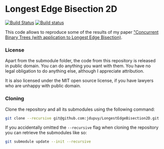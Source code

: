 # Longest Edge Bisection 2D

[![Build Status](https://travis-ci.org/jdupuy/LongestEdgeBisection2D.svg?branch=master)](https://travis-ci.org/jdupuy/LongestEdgeBisection2D)
[![Build status](https://ci.appveyor.com/api/projects/status/mbfn80wcih0cmbds?svg=true)](https://ci.appveyor.com/project/jdupuy/longestedgebisection2d)

This code allows to reproduce some of the results of my paper ["Concurrent Binary Trees (with application to Longest Edge Bisection)](https://onrendering.com/).

### License

Apart from the submodule folder, the code from this repository is released in public domain. You can do anything you want with them. You have no legal obligation to do anything else, although I appreciate attribution.

It is also licensed under the MIT open source license, if you have lawyers who are unhappy with public domain.

### Cloning

Clone the repository and all its submodules using the following command:
```sh
git clone --recursive git@github.com:jdupuy/LongestEdgeBisection2D.git
```

If you accidentally omitted the `--recursive` flag when cloning the repository you can retrieve the submodules like so:
```sh
git submodule update --init --recursive

